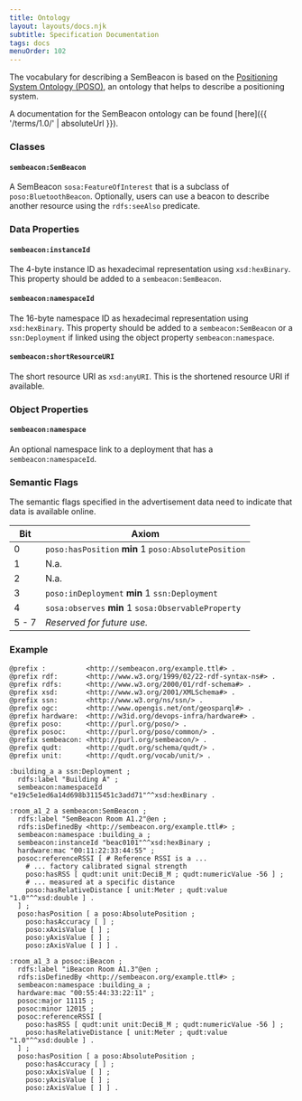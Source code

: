 ```yaml
---
title: Ontology
layout: layouts/docs.njk
subtitle: Specification Documentation
tags: docs
menuOrder: 102
---
```


The vocabulary for describing a SemBeacon is based on the [Positioning System Ontology (POSO)](https://github.com/OpenHPS/POSO), an ontology that helps to describe a positioning system.

A documentation for the SemBeacon ontology can be found [here]({{ '/terms/1.0/' | absoluteUrl }}).

### Classes

#### `sembeacon:SemBeacon`
A SemBeacon `sosa:FeatureOfInterest` that is a subclass of `poso:BluetoothBeacon`. Optionally, users can use a beacon
to describe another resource using the `rdfs:seeAlso` predicate.

### Data Properties

#### `sembeacon:instanceId`
The 4-byte instance ID as hexadecimal representation using `xsd:hexBinary`. This property should be added
to a `sembeacon:SemBeacon`.

#### `sembeacon:namespaceId`
The 16-byte namespace ID as hexadecimal representation using `xsd:hexBinary`. This property should be added
to a `sembeacon:SemBeacon` or a `ssn:Deployment` if linked using the object property `sembeacon:namespace`.

#### `sembeacon:shortResourceURI`
The short resource URI as `xsd:anyURI`. This is the shortened resource URI if available.

### Object Properties

#### `sembeacon:namespace`
An optional namespace link to a deployment that has a `sembeacon:namespaceId`.

### Semantic Flags
The semantic flags specified in the advertisement data need to indicate that data is available online.

| **Bit**  | **Axiom** |
|---|---|
| 0 | `poso:hasPosition` **min** 1 `poso:AbsolutePosition` |
| 1 | N.a. |
| 2 | N.a. |
| 3 | `poso:inDeployment` **min** 1 `ssn:Deployment` |
| 4 | `sosa:observes` **min** 1 `sosa:ObservableProperty` |
| 5 - 7 | *Reserved for future use.* |

### Example

```turtle
@prefix :          <http://sembeacon.org/example.ttl#> .
@prefix rdf:       <http://www.w3.org/1999/02/22-rdf-syntax-ns#> .
@prefix rdfs:      <http://www.w3.org/2000/01/rdf-schema#> .
@prefix xsd:       <http://www.w3.org/2001/XMLSchema#> .
@prefix ssn:       <http://www.w3.org/ns/ssn/> .
@prefix ogc:       <http://www.opengis.net/ont/geosparql#> .
@prefix hardware:  <http://w3id.org/devops-infra/hardware#> .
@prefix poso:      <http://purl.org/poso/> .
@prefix posoc:     <http://purl.org/poso/common/> .
@prefix sembeacon: <http://purl.org/sembeacon/> .
@prefix qudt:      <http://qudt.org/schema/qudt/> .
@prefix unit:      <http://qudt.org/vocab/unit/> .

:building_a a ssn:Deployment ;
  rdfs:label "Building A" ;
  sembeacon:namespaceId "e19c5e1ed6a14d698b3115451c3add71"^^xsd:hexBinary .

:room_a1_2 a sembeacon:SemBeacon ;
  rdfs:label "SemBeacon Room A1.2"@en ;
  rdfs:isDefinedBy <http://sembeacon.org/example.ttl#> ;
  sembeacon:namespace :building_a ;
  sembeacon:instanceId "beac0101"^^xsd:hexBinary ;
  hardware:mac "00:11:22:33:44:55" ;
  posoc:referenceRSSI [ # Reference RSSI is a ...
    # ... factory calibrated signal strength
    poso:hasRSS [ qudt:unit unit:DeciB_M ; qudt:numericValue -56 ] ;
    # ... measured at a specific distance
    poso:hasRelativeDistance [ unit:Meter ; qudt:value "1.0"^^xsd:double ] .
  ] ;
  poso:hasPosition [ a poso:AbsolutePosition ;
    poso:hasAccuracy [ ] ;
    poso:xAxisValue [ ] ;
    poso:yAxisValue [ ] ;
    poso:zAxisValue [ ] ] .

:room_a1_3 a posoc:iBeacon ;
  rdfs:label "iBeacon Room A1.3"@en ;
  rdfs:isDefinedBy <http://sembeacon.org/example.ttl#> ;
  sembeacon:namespace :building_a ;
  hardware:mac "00:55:44:33:22:11" ;
  posoc:major 11115 ;
  posoc:minor 12015 ;
  posoc:referenceRSSI [ 
    poso:hasRSS [ qudt:unit unit:DeciB_M ; qudt:numericValue -56 ] ;
    poso:hasRelativeDistance [ unit:Meter ; qudt:value "1.0"^^xsd:double ] .
  ] ;
  poso:hasPosition [ a poso:AbsolutePosition ;
    poso:hasAccuracy [ ] ;
    poso:xAxisValue [ ] ;
    poso:yAxisValue [ ] ;
    poso:zAxisValue [ ] ] .
```
